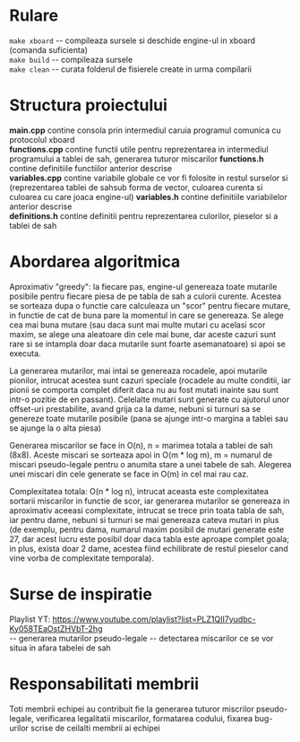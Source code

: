 # Rulare
`make xboard` -- compileaza sursele si deschide engine-ul in xboard (comanda suficienta)  
`make build` -- compileaza sursele  
`make clean` -- curata folderul de fisierele create in urma compilarii  

# Structura proiectului
__main.cpp__ contine consola prin intermediul caruia programul comunica cu protocolul xboard  
__functions.cpp__ contine functii utile pentru reprezentarea in intermediul programului a tablei de sah, generarea tuturor miscarilor
__functions.h__ contine definitiile functiilor anterior descrise  
__variables.cpp__ contine variabile globale ce vor fi folosite in restul surselor si (reprezentarea tablei de sahsub forma de vector, culoarea curenta si culoarea cu care joaca engine-ul)
__variables.h__ contine definitiile variabilelor anterior descrise  
__definitions.h__ contine definitii pentru reprezentarea culorilor, pieselor si a tablei de sah  

# Abordarea algoritmica
Aproximativ "greedy": la fiecare pas, engine-ul genereaza toate mutarile posibile pentru fiecare piesa de pe tabla de sah a culorii curente. Acestea se 
sorteaza dupa o functie care calculeaza un "scor" pentru fiecare mutare, in functie de cat de buna pare la momentul in care se genereaza. Se alege cea 
mai buna mutare (sau daca sunt mai multe mutari cu acelasi scor maxim, se alege una aleatoare din cele mai bune, dar aceste cazuri sunt rare si se 
intampla doar daca mutarile sunt foarte asemanatoare) si apoi se executa.

La generarea mutarilor, mai intai se genereaza rocadele, apoi mutarile pionilor, intrucat acestea sunt cazuri speciale (rocadele au multe conditii,
iar pionii se comporta complet diferit daca nu au fost mutati inainte sau sunt intr-o pozitie de en passant). Celelalte mutari sunt generate cu ajutorul
unor offset-uri prestabilite, avand grija ca la dame, nebuni si turnuri sa se genereze toate mutarile posibile (pana se ajunge intr-o margina a tablei 
sau se ajunge la o alta piesa)

Generarea miscarilor se face in O(n), n = marimea totala a tablei de sah (8x8).
Aceste miscari se sorteaza apoi in O(m * log m), m = numarul de miscari pseudo-legale pentru o anumita stare a unei tabele de sah.
Alegerea unei miscari din cele generate se face in O(m) in cel mai rau caz.

Complexitatea totala: O(n * log n), intrucat aceasta este complexitatea sortarii miscarilor in functie de scor, iar generarea mutarilor se genereaza
in aproximativ aceeasi complexitate, intrucat se trece prin toata tabla de sah, iar pentru dame, nebuni si turnuri se mai genereaza cateva mutari in plus
(de exemplu, pentru dama, numarul maxim posibil de mutari generate este 27, dar acest  lucru este posibil doar daca tabla este aproape complet goala; in
plus, exista doar 2 dame, acestea fiind echilibrate de restul pieselor cand vine vorba de complexitate temporala).

# Surse de inspiratie
Playlist YT: https://www.youtube.com/playlist?list=PLZ1QII7yudbc-Ky058TEaOstZHVbT-2hg  
-- generarea mutarilor pseudo-legale
-- detectarea miscarilor ce se vor situa in afara tabelei de sah

# Responsabilitati membrii
Toti membrii echipei au contribuit fie la generarea tuturor miscrilor pseudo-legale, verificarea legalitatii miscarilor, formatarea codului, fixarea bug-urilor scrise de ceilalti membrii ai echipei 
